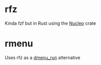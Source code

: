 # rfz
Kinda fzf but in Rust using the [Nucleo](https://github.com/helix-editor/nucleo) crate

# rmenu
Uses rfz as a [dmenu_run](https://manpages.debian.org/stretch/suckless-tools/dmenu_run.1.en.html) alternative
